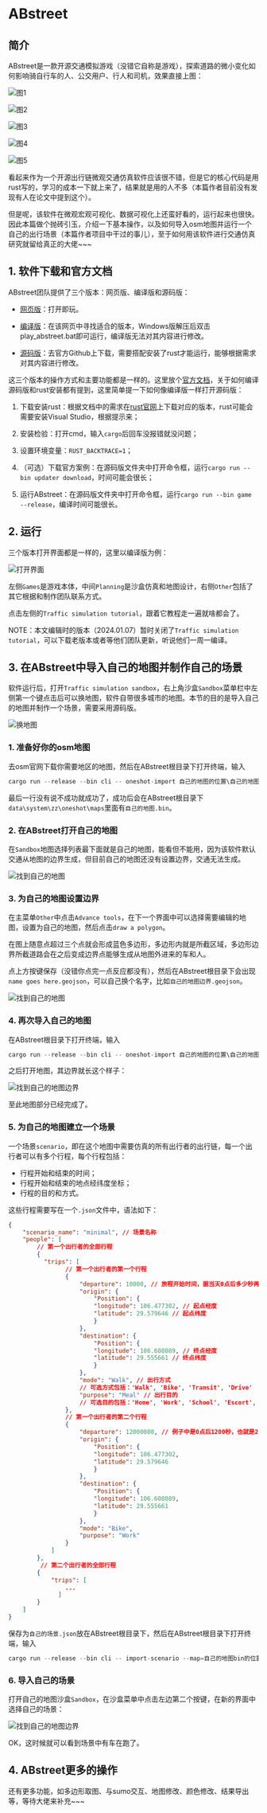<!--
 * @Author: CQZ
 * @Date: 2024-01-12 21:48:11
 * @Company: SEU
-->
# ABstreet

## 简介

ABstreet是一款开源交通模拟游戏（没错它自称是游戏），探索道路的微小变化如何影响骑自行车的人、公交用户、行人和司机，效果直接上图：

![图1](Attachments/abs2.gif)

![图2](Attachments/abs1.gif)

![图3](Attachments/abs3.gif)

![图4](Attachments/abs4.gif)

![图5](Attachments/abs5.gif)

看起来作为一个开源出行链微观交通仿真软件应该很不错，但是它的核心代码是用rust写的，学习的成本一下就上来了，结果就是用的人不多（本篇作者目前没有发现有人在论文中提到这个）。

但是呢，该软件在微观宏观可视化、数据可视化上还蛮好看的，运行起来也很快。因此本篇做个抛砖引玉，介绍一下基本操作，以及如何导入osm地图并运行一个自己的出行场景（本篇作者项目中干过的事儿），至于如何用该软件进行交通仿真研究就留给真正的大佬~~~

## 1. 软件下载和官方文档

ABstreet团队提供了三个版本：网页版、编译版和源码版：

* [网页版](https://play.abstreet.org/0.3.49/abstreet.html)：打开即玩。

* [编译版](https://a-b-street.github.io/docs/user/index.html)：在该网页中寻找适合的版本，Windows版解压后双击play_abstreet.bat即可运行，编译版无法对其内容进行修改。

* [源码版](https://github.com/a-b-street/abstreet)：去官方Github上下载，需要搭配安装了rust才能运行，能够根据需求对其内容进行修改。

这三个版本的操作方式和主要功能都是一样的。这里放个[官方文档](https://a-b-street.github.io/docs/index.html)，关于如何编译源码版和rust安装都有提到，这里简单提一下如何像编译版一样打开源码版：

1. 下载安装rust：根据文档中的需求在[rust官网](https://www.rust-lang.org/tools/install)上下载对应的版本，rust可能会需要安装Visual Studio，根据提示来；

2. 安装检验：打开cmd，输入`cargo`后回车没报错就没问题；

3. 设置环境变量：`RUST_BACKTRACE=1`；

4. （可选）下载官方案例：在源码版文件夹中打开命令框，运行`cargo run --bin updater download`，时间可能会很长；

5. 运行ABstreet：在源码版文件夹中打开命令框，运行`cargo run --bin game --release`，编译时间可能很长。

## 2. 运行

三个版本打开界面都是一样的，这里以编译版为例：

![打开界面](Attachments/abs-main.png)

左侧`Games`是游戏本体，中间`Planning`是沙盒仿真和地图设计，右侧`Other`包括了其它根据和制作团队联系方式。

点击左侧的`Traffic simulation tutorial`，跟着它教程走一遍就啥都会了。

NOTE：本文编辑时的版本（2024.01.07）暂时关闭了`Traffic simulation tutorial`，可以下载老版本或者等他们团队更新，听说他们一周一编译。

## 3. 在ABstreet中导入自己的地图并制作自己的场景

软件运行后，打开`Traffic simulation sandbox`，右上角沙盒`Sandbox`菜单栏中左侧第一个键点击后可以换地图，软件自带很多城市的地图。本节的目的是导入自己的地图并制作一个场景，需要采用源码版。

![换地图](Attachments/abs-map.png)

### 1. 准备好你的osm地图

去osm官网下载你需要地区的地图，然后在ABstreet根目录下打开终端，输入

```rust
cargo run --release --bin cli -- oneshot-import 自己的地图的位置\自己的地图.osm
```

最后一行没有说不成功就成功了，成功后会在ABstreet根目录下`data\system\zz\oneshot\maps`里面有`自己的地图.bin`。

### 2. 在ABstreet打开自己的地图

在`Sandbox`地图选择列表最下面就是自己的地图，能看但不能用，因为该软件默认交通从地图的边界生成，但目前自己的地图还没有设置边界，交通无法生成。

![找到自己的地图](Attachments/abs-cutmap.png)

### 3. 为自己的地图设置边界

在主菜单`Other`中点击`Advance tools`，在下一个界面中可以选择需要编辑的地图，设置为自己的地图，然后点击`draw a polygon`。

在图上随意点超过三个点就会形成蓝色多边形，多边形内就是所截区域，多边形边界所截道路会在之后变成边界点能够生成从地图外进来的车和人。

点上方按键保存（没错你点完一点反应都没有），然后在ABstreet根目录下会出现
`name goes here.geojson`，可以自己换个名字，比如`自己的地图边界.geojson`。

![找到自己的地图](Attachments/abs-b.png)

### 4. 再次导入自己的地图

在ABstreet根目录下打开终端，输入

```rust
cargo run --release --bin cli -- oneshot-import 自己的地图的位置\自己的地图.osm --clip-path=自己的地图边界的位置\自己的地图边界.geojson
```

之后打开地图，其边界就长这个样子：

![找到自己的地图边界](Attachments/abs-bnow.png)

至此地图部分已经完成了。

### 5. 为自己的地图建立一个场景

一个场景`scenario`，即在这个地图中需要仿真的所有出行者的出行链，每一个出行者可以有多个行程，每个行程包括：

* 行程开始和结束的时间；
* 行程开始和结束的地点经纬度坐标；
* 行程的目的和方式。

这些行程需要写在一个`.json`文件中，语法如下：

```json
{
    "scenario_name": "minimal", // 场景名称
    "people": [
        // 第一个出行者的全部行程
        {
          "trips": [
                // 第一个出行者的第一个行程
                {
                    "departure": 10000, // 旅程开始时间，据当天0点后多少秒再加4个0，例子中是0点后1秒
                    "origin": {
                        "Position": {
                        "longitude": 106.477302, // 起点经度
                        "latitude": 29.579646 // 起点纬度
                        }
                    },
                    "destination": {
                        "Position": {
                        "longitude": 106.608089, // 终点经度
                        "latitude": 29.555661 // 终点纬度
                        }
                    },
                    "mode": "Walk", // 出行方式
                    // 可选方式包括：'Walk', 'Bike', 'Transit', 'Drive'
                    "purpose": "Meal" // 出行目的
                    // 可选目的包括：'Home', 'Work', 'School', 'Escort', 'PersonalBusiness', 'Shopping', 'Meal', 'Social', 'Recreation', 'Medical', 'ParkAndRideTransfer'
                },
                // 第一个出行者的第二个行程
                {
                    "departure": 12000000, // 例子中是0点后1200秒，也就是20分钟
                    "origin": {
                        "Position": {
                        "longitude": 106.477302,
                        "latitude": 29.579646
                        }
                    },
                    "destination": {
                        "Position": {
                        "longitude": 106.608089,
                        "latitude": 29.555661
                        }
                    },
                    "mode": "Bike",
                    "purpose": "Work"
                }
            ]
        },
         // 第二个出行者的全部行程
        {
            "trips": [
                ...
              ]
        }
    ]
}
```

保存为`自己的场景.json`放在ABstreet根目录下，然后在ABstreet根目录下打开终端，输入

```rust
cargo run --release --bin cli -- import-scenario --map=自己的地图bin的位置\自己的地图.bin --input=自己的场景.json --skip-problems
```

### 6. 导入自己的场景

打开自己的地图沙盒`Sandbox`，在沙盒菜单中点击左边第二个按键，在新的界面中选择自己的场景：

![找到自己的地图边界](Attachments/abs-s.png)

OK，这时候就可以看到场景中有车在跑了。

## 4. ABstreet更多的操作

还有更多功能，如多边形取图、与sumo交互、地图修改、颜色修改、结果导出等，等待大佬来补充~~~